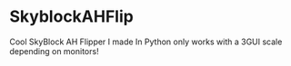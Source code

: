 # SkyblockAHFlip
Cool SkyBlock AH Flipper I made In Python only works with a 3GUI scale depending on monitors!
